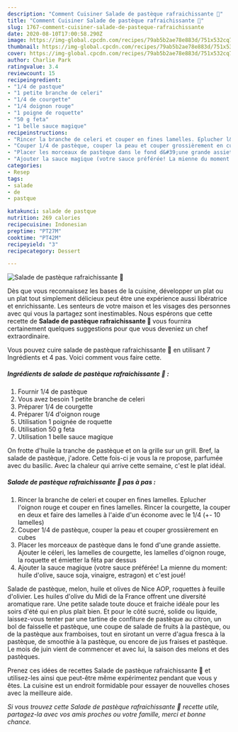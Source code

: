 ```yaml
---
description: "Comment Cuisiner Salade de pastèque rafraichissante 🍉"
title: "Comment Cuisiner Salade de pastèque rafraichissante 🍉"
slug: 1767-comment-cuisiner-salade-de-pasteque-rafraichissante
date: 2020-08-10T17:00:58.290Z
image: https://img-global.cpcdn.com/recipes/79ab5b2ae78e883d/751x532cq70/salade-de-pasteque-rafraichissante-🍉-photo-principale-de-la-recette.jpg
thumbnail: https://img-global.cpcdn.com/recipes/79ab5b2ae78e883d/751x532cq70/salade-de-pasteque-rafraichissante-🍉-photo-principale-de-la-recette.jpg
cover: https://img-global.cpcdn.com/recipes/79ab5b2ae78e883d/751x532cq70/salade-de-pasteque-rafraichissante-🍉-photo-principale-de-la-recette.jpg
author: Charlie Park
ratingvalue: 3.4
reviewcount: 15
recipeingredient:
- "1/4 de pastque"
- "1 petite branche de celeri"
- "1/4 de courgette"
- "1/4 doignon rouge"
- "1 poigne de roquette"
- "50 g feta"
- "1 belle sauce magique"
recipeinstructions:
- "Rincer la branche de celeri et couper en fines lamelles. Eplucher l&#39;oignon rouge et couper en fines lamelles. Rincer la courgette, la couper en deux et faire des lamelles à l&#39;aide d&#39;un économe avec le 1/4 (+- 10 lamelles)⁠"
- "Couper 1/4 de pastèque, couper la peau et couper grossièrement en cubes⁠"
- "Placer les morceaux de pastèque dans le fond d&#39;une grande assiette. Ajouter le céleri, les lamelles de courgette, les lamelles d&#39;oignon rouge, la roquette et émietter la fêta par dessus⁠"
- "Ajouter la sauce magique (votre sauce préférée! La mienne du moment: huile d&#39;olive, sauce soja, vinaigre, estragon) et c&#39;est joué!⁠"
categories:
- Resep
tags:
- salade
- de
- pastque

katakunci: salade de pastque 
nutrition: 269 calories
recipecuisine: Indonesian
preptime: "PT27M"
cooktime: "PT42M"
recipeyield: "3"
recipecategory: Dessert

---
```



![Salade de pastèque rafraichissante 🍉](https://img-global.cpcdn.com/recipes/79ab5b2ae78e883d/751x532cq70/salade-de-pasteque-rafraichissante-🍉-photo-principale-de-la-recette.jpg)

Dès que vous reconnaissez les bases de la cuisine, développer un plat ou un plat tout simplement délicieux peut être une expérience aussi libératrice et enrichissante. Les senteurs de votre maison et les visages des personnes avec qui vous la partagez sont inestimables. Nous espérons que cette recette de <strong> Salade de pastèque rafraichissante 🍉 </strong> vous fournira certainement quelques suggestions pour que vous deveniez un chef extraordinaire.

<!--inarticleads1-->

Vous pouvez cuire salade de pastèque rafraichissante 🍉 en utilisant 7 Ingrédients et 4 pas. Voici comment vous faire cette.

##### Ingrédients de salade de pastèque rafraichissante 🍉 :

1. Fournir 1/4 de pastèque
1. Vous avez besoin 1 petite branche de celeri
1. Préparer 1/4 de courgette
1. Préparer 1/4 d&#39;oignon rouge
1. Utilisation 1 poignée de roquette
1. Utilisation 50 g feta
1. Utilisation 1 belle sauce magique


On frotte d&#39;huile la tranche de pastèque et on la grille sur un grill. Bref, la salade de pastèque, j&#39;adore. Cette fois-ci je vous la re propose, parfumée avec du basilic. Avec la chaleur qui arrive cette semaine, c&#39;est le plat idéal. 

<!--inarticleads2-->

##### Salade de pastèque rafraichissante 🍉 pas à pas :

1. Rincer la branche de celeri et couper en fines lamelles. Eplucher l&#39;oignon rouge et couper en fines lamelles. Rincer la courgette, la couper en deux et faire des lamelles à l&#39;aide d&#39;un économe avec le 1/4 (+- 10 lamelles)⁠
1. Couper 1/4 de pastèque, couper la peau et couper grossièrement en cubes⁠
1. Placer les morceaux de pastèque dans le fond d&#39;une grande assiette. Ajouter le céleri, les lamelles de courgette, les lamelles d&#39;oignon rouge, la roquette et émietter la fêta par dessus⁠
1. Ajouter la sauce magique (votre sauce préférée! La mienne du moment: huile d&#39;olive, sauce soja, vinaigre, estragon) et c&#39;est joué!⁠


Salade de pastèque, melon, huile et olives de Nice AOP, roquettes à feuille d&#39;olivier. Les huiles d&#39;olive du Midi de la France offrent une diversité aromatique rare. Une petite salade toute douce et fraiche idéale pour les soirs d&#39;été qui en plus plait bien. Et pour le côté sucré, solide ou liquide, laissez-vous tenter par une tartine de confiture de pastèque au citron, un bol de faisselle et pastèque, une coupe de salade de fruits à la pastèque, ou de la pastèque aux framboises, tout en sirotant un verre d&#39;agua fresca à la pastèque, de smoothie à la pastèque, ou encore de jus fraises et pastèque. Le mois de juin vient de commencer et avec lui, la saison des melons et des pastèques. 

<!--inarticleads1-->

<p>
Prenez ces idées de recettes Salade de pastèque rafraichissante 🍉 et utilisez-les ainsi que peut-être même expérimentez pendant que vous y êtes. La cuisine est un endroit formidable pour essayer de nouvelles choses avec la meilleure aide.
</p>

<p>
<i>Si vous trouvez cette Salade de pastèque rafraichissante 🍉 recette utile, partagez-la avec vos amis proches ou votre famille, merci et bonne chance.</i>
</p>
